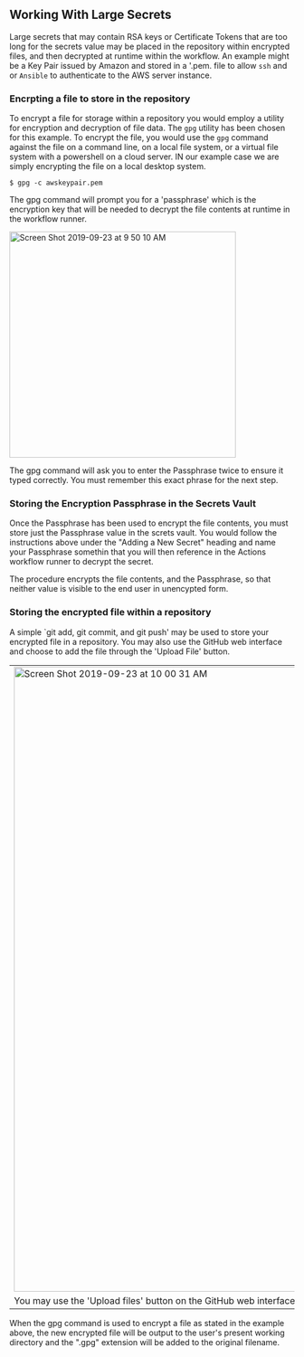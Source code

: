 ## Working With Large Secrets

Large secrets that may contain RSA keys or Certificate Tokens that are too long for the secrets value may be placed in the repository within encrypted files, and then decrypted at runtime within the workflow. An example might be a Key Pair issued by Amazon and stored in a '.pem. file to allow `ssh` and or `Ansible` to authenticate to the AWS server instance.

### Encrpting a file to store in the repository

To encrypt a file for storage within a repository you would employ a utility for encryption and decryption of file data. The `gpg` utility has been chosen for this example. To encrypt the file, you would use the `gpg` command against the file on a command line, on a local file system, or a virtual file system with a powershell on a cloud server. IN our example case we are simply encrypting the file on a local desktop system.

```console
$ gpg -c awskeypair.pem
```

The gpg command will prompt you for a 'passphrase' which is the encryption key that will be needed to decrypt the file contents at runtime in the workflow runner.

<img width="400" alt="Screen Shot 2019-09-23 at 9 50 10 AM" src="https://user-images.githubusercontent.com/43185011/65431840-1bcbc100-dde8-11e9-9bed-c5e07fc4f751.png">

The gpg command will ask you to enter the Passphrase twice to ensure it typed correctly. You must remember this exact phrase for the next step.

### Storing the Encryption Passphrase in the Secrets Vault

Once the Passphrase has been used to encrypt the file contents, you must store just the Passphrase value in the screts vault. You would follow the instructions above under the "Adding a New Secret" heading and name your Passphrase somethin that you will then reference in the Actions workflow runner to decrypt the secret.

The procedure encrypts the file contents, and the Passphrase, so that neither value is visible to the end user in unencypted form.

### Storing the encrypted file within a repository

A simple `git add, git commit, and git push' may be used to store your encrypted file in a repository. You may also use the GitHub web interface and choose to add the file through the 'Upload File' button.

<table>
<tr><td>
<img width="1105" alt="Screen Shot 2019-09-23 at 10 00 31 AM" src="https://user-images.githubusercontent.com/43185011/65432346-060acb80-dde9-11e9-8796-6efed010c2c6.png">
</td></tr>
<tr><td>
You may use the 'Upload files' button on the GitHub web interface to upload an encrypted file from your local system.
</td></tr>
</table>

When the gpg command is used to encrypt a file as stated in the example above, the new encrypted file will be output to the user's present working directory and the ".gpg" extension will be added to the original filename.
